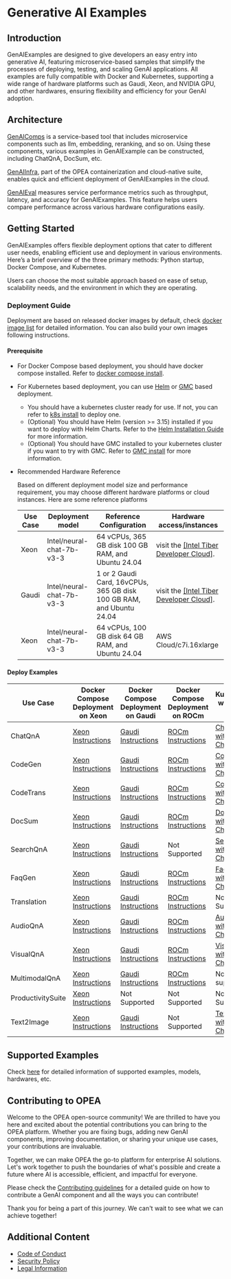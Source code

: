 # Generative AI Examples

## Introduction

GenAIExamples are designed to give developers an easy entry into generative AI, featuring microservice-based samples that simplify the processes of deploying, testing, and scaling GenAI applications. All examples are fully compatible with Docker and Kubernetes, supporting a wide range of hardware platforms such as Gaudi, Xeon, and NVIDIA GPU, and other hardwares, ensuring flexibility and efficiency for your GenAI adoption.

## Architecture

[GenAIComps](https://github.com/opea-project/GenAIComps) is a service-based tool that includes microservice components such as llm, embedding, reranking, and so on. Using these components, various examples in GenAIExample can be constructed, including ChatQnA, DocSum, etc.

[GenAIInfra](https://github.com/opea-project/GenAIInfra), part of the OPEA containerization and cloud-native suite, enables quick and efficient deployment of GenAIExamples in the cloud.

[GenAIEval](https://github.com/opea-project/GenAIEval) measures service performance metrics such as throughput, latency, and accuracy for GenAIExamples. This feature helps users compare performance across various hardware configurations easily.

## Getting Started

GenAIExamples offers flexible deployment options that cater to different user needs, enabling efficient use and deployment in various environments. Here’s a brief overview of the three primary methods: Python startup, Docker Compose, and Kubernetes.

Users can choose the most suitable approach based on ease of setup, scalability needs, and the environment in which they are operating.

### Deployment Guide

Deployment are based on released docker images by default, check [docker image list](./docker_images_list.md) for detailed information. You can also build your own images following instructions.

#### Prerequisite

- For Docker Compose based deployment, you should have docker compose installed. Refer to [docker compose install](https://docs.docker.com/compose/install/).
- For Kubernetes based deployment, you can use [Helm](https://helm.sh) or [GMC](https://github.com/opea-project/GenAIInfra/tree/main/microservices-connector/README.md) based deployment.

  - You should have a kubernetes cluster ready for use. If not, you can refer to [k8s install](https://github.com/opea-project/docs/tree/main/guide/installation/k8s_install/README.md) to deploy one.
  - (Optional) You should have Helm (version >= 3.15) installed if you want to deploy with Helm Charts. Refer to the [Helm Installation Guide](https://helm.sh/docs/intro/install/) for more information.
  - (Optional) You should have GMC installed to your kubernetes cluster if you want to try with GMC. Refer to [GMC install](https://github.com/opea-project/docs/blob/main/guide/installation/gmc_install/gmc_install.md) for more information.

- Recommended Hardware Reference

  Based on different deployment model size and performance requirement, you may choose different hardware platforms or cloud instances. Here are some reference platforms

  | Use Case | Deployment model          | Reference Configuration                                              | Hardware access/instances                                                    |
  | -------- | ------------------------- | -------------------------------------------------------------------- | ---------------------------------------------------------------------------- |
  | Xeon     | Intel/neural-chat-7b-v3-3 | 64 vCPUs, 365 GB disk 100 GB RAM, and Ubuntu 24.04                   | visit the [[Intel Tiber Developer Cloud]](https://console.cloud.intel.com/). |
  | Gaudi    | Intel/neural-chat-7b-v3-3 | 1 or 2 Gaudi Card, 16vCPUs, 365 GB disk 100 GB RAM, and Ubuntu 24.04 | visit the [[Intel Tiber Developer Cloud]](https://console.cloud.intel.com/). |
  | Xeon     | Intel/neural-chat-7b-v3-3 | 64 vCPUs, 100 GB disk 64 GB RAM, and Ubuntu 24.04                    | AWS Cloud/c7i.16xlarge                                                       |

#### Deploy Examples

| Use Case          | Docker Compose<br/>Deployment on Xeon                                          | Docker Compose<br/>Deployment on Gaudi                                       | Docker Compose<br/>Deployment on ROCm                                    | Kubernetes with Helm Charts                                         | Kubernetes with GMC                                          |
| ----------------- | ------------------------------------------------------------------------------ | ---------------------------------------------------------------------------- | ------------------------------------------------------------------------ | ------------------------------------------------------------------- | ------------------------------------------------------------ |
| ChatQnA           | [Xeon Instructions](ChatQnA/docker_compose/intel/cpu/xeon/README.md)           | [Gaudi Instructions](ChatQnA/docker_compose/intel/hpu/gaudi/README.md)       | [ROCm Instructions](ChatQnA/docker_compose/amd/gpu/rocm/README.md)       | [ChatQnA with Helm Charts](ChatQnA/kubernetes/helm/README.md)       | [ChatQnA with GMC](ChatQnA/kubernetes/gmc/README.md)         |
| CodeGen           | [Xeon Instructions](CodeGen/docker_compose/intel/cpu/xeon/README.md)           | [Gaudi Instructions](CodeGen/docker_compose/intel/hpu/gaudi/README.md)       | [ROCm Instructions](CodeGen/docker_compose/amd/gpu/rocm/README.md)       | [CodeGen with Helm Charts](CodeGen/kubernetes/helm/README.md)       | [CodeGen with GMC](CodeGen/kubernetes/gmc/README.md)         |
| CodeTrans         | [Xeon Instructions](CodeTrans/docker_compose/intel/cpu/xeon/README.md)         | [Gaudi Instructions](CodeTrans/docker_compose/intel/hpu/gaudi/README.md)     | [ROCm Instructions](CodeTrans/docker_compose/amd/gpu/rocm/README.md)     | [CodeTrans with Helm Charts](CodeTrans/kubernetes/helm/README.md)   | [CodeTrans with GMC](CodeTrans/kubernetes/gmc/README.md)     |
| DocSum            | [Xeon Instructions](DocSum/docker_compose/intel/cpu/xeon/README.md)            | [Gaudi Instructions](DocSum/docker_compose/intel/hpu/gaudi/README.md)        | [ROCm Instructions](DocSum/docker_compose/amd/gpu/rocm/README.md)        | [DocSum with Helm Charts](DocSum/kubernetes/helm/README.md)         | [DocSum with GMC](DocSum/kubernetes/gmc/README.md)           |
| SearchQnA         | [Xeon Instructions](SearchQnA/docker_compose/intel/cpu/xeon/README.md)         | [Gaudi Instructions](SearchQnA/docker_compose/intel/hpu/gaudi/README.md)     | Not Supported                                                            | [SearchQnA with Helm Charts](SearchQnA/kubernetes/helm/README.md)   | [SearchQnA with GMC](SearchQnA/kubernetes/gmc/README.md)     |
| FaqGen            | [Xeon Instructions](FaqGen/docker_compose/intel/cpu/xeon/README.md)            | [Gaudi Instructions](FaqGen/docker_compose/intel/hpu/gaudi/README.md)        | [ROCm Instructions](FaqGen/docker_compose/amd/gpu/rocm/README.md)        | [FaqGen with Helm Charts](FaqGen/kubernetes/helm/README.md)         | Not supported                                                |
| Translation       | [Xeon Instructions](Translation/docker_compose/intel/cpu/xeon/README.md)       | [Gaudi Instructions](Translation/docker_compose/intel/hpu/gaudi/README.md)   | [ROCm Instructions](Translation/docker_compose/amd/gpu/rocm/README.md)   | Not Supported                                                       | [Translation with GMC](Translation/kubernetes/gmc/README.md) |
| AudioQnA          | [Xeon Instructions](AudioQnA/docker_compose/intel/cpu/xeon/README.md)          | [Gaudi Instructions](AudioQnA/docker_compose/intel/hpu/gaudi/README.md)      | [ROCm Instructions](AudioQnA/docker_compose/amd/gpu/rocm/README.md)      | [AudioQnA with Helm Charts](AudioQnA/kubernetes/helm/README.md)     | [AudioQnA with GMC](AudioQnA/kubernetes/gmc/README.md)       |
| VisualQnA         | [Xeon Instructions](VisualQnA/docker_compose/intel/cpu/xeon/README.md)         | [Gaudi Instructions](VisualQnA/docker_compose/intel/hpu/gaudi/README.md)     | [ROCm Instructions](VisualQnA/docker_compose/amd/gpu/rocm/README.md)     | [VisualQnA with Helm Charts](VisualQnA/kubernetes/helm/README.md)   | [VisualQnA with GMC](VisualQnA/kubernetes/gmc/README.md)     |
| MultimodalQnA     | [Xeon Instructions](MultimodalQnA/docker_compose/intel/cpu/xeon/README.md)     | [Gaudi Instructions](MultimodalQnA/docker_compose/intel/hpu/gaudi/README.md) | [ROCm Instructions](MultimodalQnA/docker_compose/amd/gpu/rocm/README.md) | Not supported                                                       | Not supported                                                |
| ProductivitySuite | [Xeon Instructions](ProductivitySuite/docker_compose/intel/cpu/xeon/README.md) | Not Supported                                                                | Not Supported                                                            | Not Supported                                                       | Not Supported                                                |
| Text2Image        | [Xeon Instructions](Text2Image/docker_compose/intel/cpu/xeon/README.md)        | [Gaudi Instructions](Text2Image/docker_compose/intel/hpu/gaudi/README.md)    | Not Supported                                                            | [Text2Image with Helm Charts](Text2Image/kubernetes/helm/README.md) | Not Supported                                                |

## Supported Examples

Check [here](./supported_examples.md) for detailed information of supported examples, models, hardwares, etc.

## Contributing to OPEA

Welcome to the OPEA open-source community! We are thrilled to have you here and excited about the potential contributions you can bring to the OPEA platform. Whether you are fixing bugs, adding new GenAI components, improving documentation, or sharing your unique use cases, your contributions are invaluable.

Together, we can make OPEA the go-to platform for enterprise AI solutions. Let's work together to push the boundaries of what's possible and create a future where AI is accessible, efficient, and impactful for everyone.

Please check the [Contributing guidelines](https://github.com/opea-project/docs/tree/main/community/CONTRIBUTING.md) for a detailed guide on how to contribute a GenAI component and all the ways you can contribute!

Thank you for being a part of this journey. We can't wait to see what we can achieve together!

## Additional Content

- [Code of Conduct](https://github.com/opea-project/docs/tree/main/community/CODE_OF_CONDUCT.md)
- [Security Policy](https://github.com/opea-project/docs/tree/main/community/SECURITY.md)
- [Legal Information](LEGAL_INFORMATION.md)
